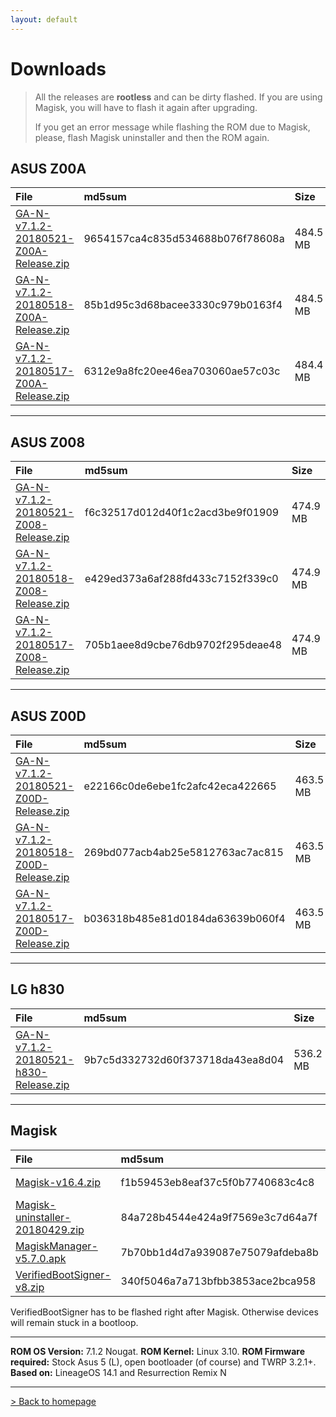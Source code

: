 ```yaml
---
layout: default
---
```


# Downloads

> All the releases are **rootless** and can be dirty flashed. If you are using Magisk, you will have to flash it again after upgrading.
>
>  If you get an error message while flashing the ROM due to Magisk, please, flash Magisk uninstaller and then the ROM again.



## ASUS Z00A

| File                                            | md5sum          | Size          |
|:------------------------------------------------|:------------------|:------------------|
| [GA-N-v7.1.2-20180521-Z00A-Release.zip](https://sourceforge.net/projects/groovyandroid/files/Z00A/GA-N-v7.1.2-20180521-Z00A-Release.zip/download)           | 9654157ca4c835d534688b076f78608a | 484.5 MB |
| [GA-N-v7.1.2-20180518-Z00A-Release.zip](https://sourceforge.net/projects/groovyandroid/files/Z00A/GA-N-v7.1.2-20180518-Z00A-Release.zip/download)           | 85b1d95c3d68bacee3330c979b0163f4 | 484.5 MB |
| [GA-N-v7.1.2-20180517-Z00A-Release.zip](https://sourceforge.net/projects/groovyandroid/files/Z00A/GA-N-v7.1.2-20180517-Z00A-Release.zip/download)           | 6312e9a8fc20ee46ea703060ae57c03c | 484.4 MB |

* * *

## ASUS Z008

| File                                            | md5sum          | Size          |
|:------------------------------------------------|:------------------|:------------------|
| [GA-N-v7.1.2-20180521-Z008-Release.zip](https://sourceforge.net/projects/groovyandroid/files/Z008/GA-N-v7.1.2-20180521-Z008-Release.zip/download)           | f6c32517d012d40f1c2acd3be9f01909 | 474.9 MB |
| [GA-N-v7.1.2-20180518-Z008-Release.zip](https://sourceforge.net/projects/groovyandroid/files/Z008/GA-N-v7.1.2-20180518-Z008-Release.zip/download)           | e429ed373a6af288fd433c7152f339c0 | 474.9 MB |
| [GA-N-v7.1.2-20180517-Z008-Release.zip](https://sourceforge.net/projects/groovyandroid/files/Z008/GA-N-v7.1.2-20180517-Z008-Release.zip/download)           | 705b1aee8d9cbe76db9702f295deae48 | 474.9 MB |

* * *

## ASUS Z00D

| File                                            | md5sum          | Size          |
|:------------------------------------------------|:------------------|:------------------|
| [GA-N-v7.1.2-20180521-Z00D-Release.zip](https://sourceforge.net/projects/groovyandroid/files/Z00D/GA-N-v7.1.2-20180521-Z00D-Release.zip/download)           | e22166c0de6ebe1fc2afc42eca422665 | 463.5 MB |
| [GA-N-v7.1.2-20180518-Z00D-Release.zip](https://sourceforge.net/projects/groovyandroid/files/Z00D/GA-N-v7.1.2-20180518-Z00D-Release.zip/download)           | 269bd077acb4ab25e5812763ac7ac815 | 463.5 MB |
| [GA-N-v7.1.2-20180517-Z00D-Release.zip](https://sourceforge.net/projects/groovyandroid/files/Z00D/GA-N-v7.1.2-20180517-Z00D-Release.zip/download)           | b036318b485e81d0184da63639b060f4 | 463.5 MB |

* * *

## LG h830

| File                                            | md5sum          | Size          |
|:------------------------------------------------|:------------------|:------------------|
| [GA-N-v7.1.2-20180521-h830-Release.zip](https://sourceforge.net/projects/groovyandroid/files/h830/GA-N-v7.1.2-20180521-h830-Release.zip/download)           | 9b7c5d332732d60f373718da43ea8d04 | 536.2 MB |

* * *

## Magisk

| File                                            | md5sum          | Size          |
|:------------------------------------------------|:------------------|:------------------|
| [Magisk-v16.4.zip](https://sourceforge.net/projects/magisk/files/Magisk-v16.4.zip/download)           | f1b59453eb8eaf37c5f0b7740683c4c8 | 4.5 MB |
| [Magisk-uninstaller-20180429.zip](https://sourceforge.net/projects/magisk/files/Magisk-uninstaller-20180429.zip/download)           | 84a728b4544e424a9f7569e3c7d64a7f | 2.4 MB |
| [MagiskManager-v5.7.0.apk](https://sourceforge.net/projects/magisk/files/MagiskManager-v5.7.0.apk/download)           | 7b70bb1d4d7a939087e75079afdeba8b | 2.0 MB |
| [VerifiedBootSigner-v8.zip](https://sourceforge.net/projects/magisk/files/VerifiedBootSigner-v8.zip/download)           | 340f5046a7a713bfbb3853ace2bca958 | 38.7 kB |

VerifiedBootSigner has to be flashed right after Magisk. Otherwise devices will remain stuck in a bootloop.

* * *

**ROM OS Version:** 7.1.2 Nougat. **ROM Kernel:** Linux 3.10. **ROM Firmware required:** Stock Asus 5 (L), open bootloader (of course) and TWRP 3.2.1+. **Based on:** LineageOS 14.1 and Resurrection Remix N

* * *

[> Back to homepage](./)
